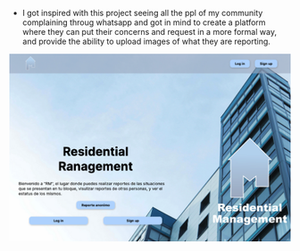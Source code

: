 - I got inspired with this project seeing all the ppl of my community complaining throug whatsapp and got in mind to create a platform
where they can put their concerns and request in a more formal way, and provide the ability to upload images of what they are reporting.

<img src='public/images/rmimg.png'>